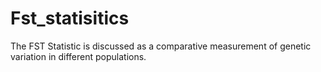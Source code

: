 # Fst_statisitics
The FST Statistic is discussed as a comparative measurement of genetic variation in different populations.
